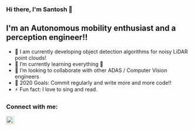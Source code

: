 ### Hi there, I'm Santosh 👋 

## I'm an Autonomous mobility enthusiast and a perception engineer!!

- 🔭 I am currently developing object detection algorithms for noisy LiDAR point clouds!
- 🌱 I’m currently learning everything 🤣
- 👯 I’m looking to collaborate with other ADAS / Computer Vision engineers
- 🥅 2020 Goals: Commit regularly and write more and more code!!
- ⚡ Fun fact: I love to sing and read.

### Connect with me:

[<img align="left" alt="Santosh | LinkedIn" width="22px" src="https://cdn.jsdelivr.net/npm/simple-icons@v3/icons/linkedin.svg" />][linkedin]

<br />
</details>

[linkedin]: https://www.linkedin.com/in/santoshkasam/

<!---
Santoshkasam/Santoshkasam is a ✨ special ✨ repository because its `README.md` (this file) appears on your GitHub profile.
You can click the Preview link to take a look at your changes.
--->
